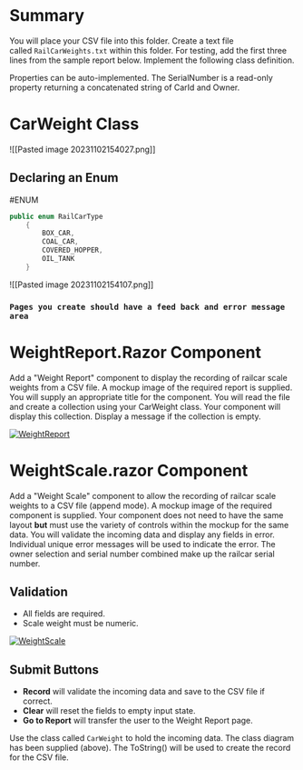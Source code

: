 
```table-of-contents

```
# Summary
You will place your CSV file into this folder. Create a text file called `RailCarWeights.txt` within this folder. For testing, add the first three lines from the sample report below. Implement the following class definition.

Properties can be auto-implemented. The SerialNumber is a read-only property returning a concatenated string of CarId and Owner.

# CarWeight Class
![[Pasted image 20231102154027.png]]
## Declaring an Enum
#ENUM
~~~C#
public enum RailCarType
    {
        BOX_CAR,
        COAL_CAR,
        COVERED_HOPPER,
        OIL_TANK
    }
~~~
![[Pasted image 20231102154107.png]]
### `Pages you create should have a feed back and error message area` 


# WeightReport.Razor Component
Add a "Weight Report" component to display the recording of railcar scale weights from a CSV file. A mockup image of the required report is supplied. You will supply an appropriate title for the component. You will read the file and create a collection using your CarWeight class. Your component will display this collection. Display a message if the collection is empty.

[![WeightReport](https://github.com/CPSC-1517/Take-Home-Exercises-Sep-2023/raw/main/Exercise3/ReportWebPage.png)](https://github.com/CPSC-1517/Take-Home-Exercises-Sep-2023/blob/main/Exercise3/ReportWebPage.png)

# WeightScale.razor Component

Add a "Weight Scale" component to allow the recording of railcar scale weights to a CSV file (append mode). A mockup image of the required component is supplied. Your component does not need to have the same layout **but** must use the variety of controls within the mockup for the same data. You will validate the incoming data and display any fields in error. Individual unique error messages will be used to indicate the error. The owner selection and serial number combined make up the railcar serial number.

## Validation
- All fields are required.
- Scale weight must be numeric.

[![WeightScale](https://github.com/CPSC-1517/Take-Home-Exercises-Sep-2023/raw/main/Exercise3/DataWebPage.png)](https://github.com/CPSC-1517/Take-Home-Exercises-Sep-2023/blob/main/Exercise3/DataWebPage.png)

## Submit Buttons

- **Record** will validate the incoming data and save to the CSV file if correct.
- **Clear** will reset the fields to empty input state.
- **Go to Report** will transfer the user to the Weight Report page.

Use the class called `CarWeight` to hold the incoming data. The class diagram has been supplied (above). The ToString() will be used to create the record for the CSV file.

